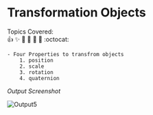 # Transformation Objects

  Topics Covered: <br> 
  :+1: :sparkles: :camel: :tada:
:rocket: :metal: :octocat: <br>

    - Four Properties to transfrom objects 
        1. position 
        2. scale 
        3. rotation 
        4. quaternion 
     
*Output Screenshot*

![Output5](https://user-images.githubusercontent.com/63740798/137146211-1b7d8fb0-5826-4932-b9ae-f3934cccd165.png)
